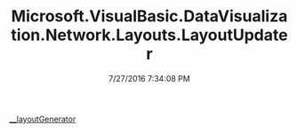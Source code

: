 ﻿---
title: Microsoft.VisualBasic.DataVisualization.Network.Layouts.LayoutUpdater
date: 7/27/2016 7:34:08 PM
---

[__layoutGenerator](T-Microsoft.VisualBasic.DataVisualization.Network.Layouts.LayoutUpdater.__layoutGenerator.html)
